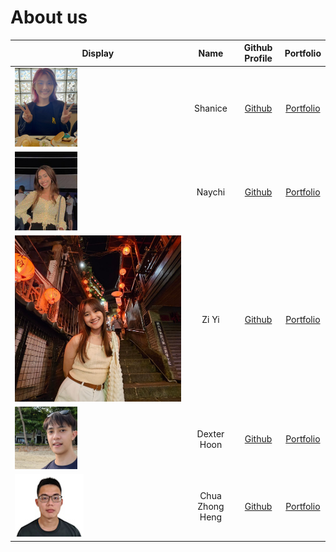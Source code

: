 # About us

Display |   Name   |              Github Profile              | Portfolio 
--------|:--------:|:----------------------------------------:|:---------:
![](images/aboutUs/shanice.jpg) | Shanice | [Github](https://github.com/ShaniceTang) | [Portfolio](team/shanicetang.md)
![](images/aboutUs/naychimin.png) |  Naychi  | [Github](https://github.com/NaychiMin/tp) | [Portfolio](team/naychimin.md)
![](docs/images/aboutUs/ziyi.jpg) |  Zi Yi   | [Github](https://github.com/ziyi105) | [Portfolio](team/ziyi105.md)
<img height="100" src="images/aboutUs/dexter.jpg" width="100"/> | Dexter Hoon | [Github](https://github.com/DextheChik3n) | [Portfolio](team/dexthechik3n.md)
![](images/aboutUs/zhongheng.jpg) | Chua Zhong Heng | [Github](https://github.com/Cazh1/tp) | [Portfolio](team/cazh1.md)
